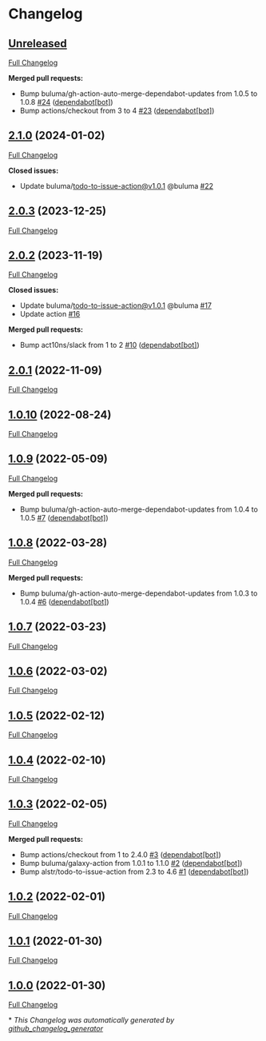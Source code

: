 # Changelog

## [Unreleased](https://github.com/buluma/ansible-role-cron/tree/HEAD)

[Full Changelog](https://github.com/buluma/ansible-role-cron/compare/2.1.0...HEAD)

**Merged pull requests:**

- Bump buluma/gh-action-auto-merge-dependabot-updates from 1.0.5 to 1.0.8 [\#24](https://github.com/buluma/ansible-role-cron/pull/24) ([dependabot[bot]](https://github.com/apps/dependabot))
- Bump actions/checkout from 3 to 4 [\#23](https://github.com/buluma/ansible-role-cron/pull/23) ([dependabot[bot]](https://github.com/apps/dependabot))

## [2.1.0](https://github.com/buluma/ansible-role-cron/tree/2.1.0) (2024-01-02)

[Full Changelog](https://github.com/buluma/ansible-role-cron/compare/2.0.3...2.1.0)

**Closed issues:**

- Update buluma/todo-to-issue-action@v1.0.1 @buluma [\#22](https://github.com/buluma/ansible-role-cron/issues/22)

## [2.0.3](https://github.com/buluma/ansible-role-cron/tree/2.0.3) (2023-12-25)

[Full Changelog](https://github.com/buluma/ansible-role-cron/compare/2.0.2...2.0.3)

## [2.0.2](https://github.com/buluma/ansible-role-cron/tree/2.0.2) (2023-11-19)

[Full Changelog](https://github.com/buluma/ansible-role-cron/compare/2.0.1...2.0.2)

**Closed issues:**

- Update buluma/todo-to-issue-action@v1.0.1 @buluma [\#17](https://github.com/buluma/ansible-role-cron/issues/17)
- Update action [\#16](https://github.com/buluma/ansible-role-cron/issues/16)

**Merged pull requests:**

- Bump act10ns/slack from 1 to 2 [\#10](https://github.com/buluma/ansible-role-cron/pull/10) ([dependabot[bot]](https://github.com/apps/dependabot))

## [2.0.1](https://github.com/buluma/ansible-role-cron/tree/2.0.1) (2022-11-09)

[Full Changelog](https://github.com/buluma/ansible-role-cron/compare/1.0.10...2.0.1)

## [1.0.10](https://github.com/buluma/ansible-role-cron/tree/1.0.10) (2022-08-24)

[Full Changelog](https://github.com/buluma/ansible-role-cron/compare/1.0.9...1.0.10)

## [1.0.9](https://github.com/buluma/ansible-role-cron/tree/1.0.9) (2022-05-09)

[Full Changelog](https://github.com/buluma/ansible-role-cron/compare/1.0.8...1.0.9)

**Merged pull requests:**

- Bump buluma/gh-action-auto-merge-dependabot-updates from 1.0.4 to 1.0.5 [\#7](https://github.com/buluma/ansible-role-cron/pull/7) ([dependabot[bot]](https://github.com/apps/dependabot))

## [1.0.8](https://github.com/buluma/ansible-role-cron/tree/1.0.8) (2022-03-28)

[Full Changelog](https://github.com/buluma/ansible-role-cron/compare/1.0.7...1.0.8)

**Merged pull requests:**

- Bump buluma/gh-action-auto-merge-dependabot-updates from 1.0.3 to 1.0.4 [\#6](https://github.com/buluma/ansible-role-cron/pull/6) ([dependabot[bot]](https://github.com/apps/dependabot))

## [1.0.7](https://github.com/buluma/ansible-role-cron/tree/1.0.7) (2022-03-23)

[Full Changelog](https://github.com/buluma/ansible-role-cron/compare/1.0.6...1.0.7)

## [1.0.6](https://github.com/buluma/ansible-role-cron/tree/1.0.6) (2022-03-02)

[Full Changelog](https://github.com/buluma/ansible-role-cron/compare/1.0.5...1.0.6)

## [1.0.5](https://github.com/buluma/ansible-role-cron/tree/1.0.5) (2022-02-12)

[Full Changelog](https://github.com/buluma/ansible-role-cron/compare/1.0.4...1.0.5)

## [1.0.4](https://github.com/buluma/ansible-role-cron/tree/1.0.4) (2022-02-10)

[Full Changelog](https://github.com/buluma/ansible-role-cron/compare/1.0.3...1.0.4)

## [1.0.3](https://github.com/buluma/ansible-role-cron/tree/1.0.3) (2022-02-05)

[Full Changelog](https://github.com/buluma/ansible-role-cron/compare/1.0.2...1.0.3)

**Merged pull requests:**

- Bump actions/checkout from 1 to 2.4.0 [\#3](https://github.com/buluma/ansible-role-cron/pull/3) ([dependabot[bot]](https://github.com/apps/dependabot))
- Bump buluma/galaxy-action from 1.0.1 to 1.1.0 [\#2](https://github.com/buluma/ansible-role-cron/pull/2) ([dependabot[bot]](https://github.com/apps/dependabot))
- Bump alstr/todo-to-issue-action from 2.3 to 4.6 [\#1](https://github.com/buluma/ansible-role-cron/pull/1) ([dependabot[bot]](https://github.com/apps/dependabot))

## [1.0.2](https://github.com/buluma/ansible-role-cron/tree/1.0.2) (2022-02-01)

[Full Changelog](https://github.com/buluma/ansible-role-cron/compare/1.0.1...1.0.2)

## [1.0.1](https://github.com/buluma/ansible-role-cron/tree/1.0.1) (2022-01-30)

[Full Changelog](https://github.com/buluma/ansible-role-cron/compare/1.0.0...1.0.1)

## [1.0.0](https://github.com/buluma/ansible-role-cron/tree/1.0.0) (2022-01-30)

[Full Changelog](https://github.com/buluma/ansible-role-cron/compare/fdcf41619d51e8d2fb1096ad52bf872cc1730e51...1.0.0)



\* *This Changelog was automatically generated by [github_changelog_generator](https://github.com/github-changelog-generator/github-changelog-generator)*
